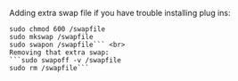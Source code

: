 Adding extra swap file if you have trouble installing plug ins:
```sudo fallocate -l 1G /swapfile
sudo chmod 600 /swapfile
sudo mkswap /swapfile
sudo swapon /swapfile``` <br>
Removing that extra swap:
```sudo swapoff -v /swapfile
sudo rm /swapfile```
